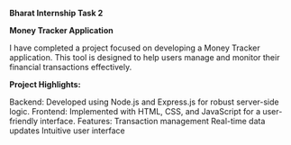 **Bharat Internship Task 2**

**Money Tracker Application**

I have completed a project focused on developing a Money Tracker application. This tool is designed to help users manage and monitor their financial transactions effectively.

**Project Highlights:**

Backend: Developed using Node.js and Express.js for robust server-side logic.
Frontend: Implemented with HTML, CSS, and JavaScript for a user-friendly interface.
Features:
Transaction management
Real-time data updates
Intuitive user interface



